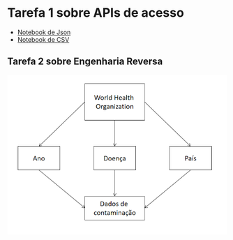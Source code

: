 # Tarefa 1 sobre APIs de acesso
  * [Notebook de Json](https://github.com/MatheusBulhoes/MC536/blob/master/lab01/notebooks/lab1json.ipynb)
  * [Notebook de CSV](https://github.com/MatheusBulhoes/MC536/blob/master/lab01/notebooks/lab1csv.ipynb)
  
## Tarefa 2 sobre Engenharia Reversa
  ![diagrama](https://github.com/MatheusBulhoes/MC536/blob/master/lab01/images/diagram.png)
